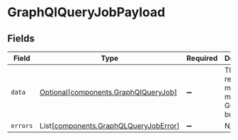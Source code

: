 # GraphQlQueryJobPayload


## Fields

| Field                                                                                    | Type                                                                                     | Required                                                                                 | Description                                                                              |
| ---------------------------------------------------------------------------------------- | ---------------------------------------------------------------------------------------- | ---------------------------------------------------------------------------------------- | ---------------------------------------------------------------------------------------- |
| `data`                                                                                   | [Optional[components.GraphQlQueryJob]](../../models/components/graphqlqueryjob.md)       | :heavy_minus_sign:                                                                       | This is the response model that mirrors the GQL bulkjob                                  |
| `errors`                                                                                 | List[[components.GraphQLQueryJobError](../../models/components/graphqlqueryjoberror.md)] | :heavy_minus_sign:                                                                       | N/A                                                                                      |